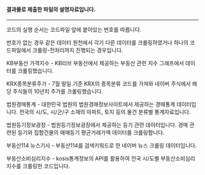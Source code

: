 #### 결과물로 제출한 파일의 설명자료입니다.

------

코드의 실행 순서는 코드파일 앞에 붙어있는 번호를 따릅니다.

번호가 없는 경우 같은 데이터 원천에서 각기 다른 데이터를 크롤링하였거나 하나의 코드파일에서 크롤링-전처리까지 진행되는 경우입니다.

KB부동산 가격지수 - KB리브 부동산에서 제공하는 부동산 관련 지수 그래프에서 데이터를 크롤링했습니다.

KRX종목분류주가 - 7월 말일 기준 KRX의 종목분류 코드를 가져와 네이버 주식에서 해당 주식들의 10년치 주가를 크롤링했습니다.

법원경매통계 - 대한민국 법원의 법원경매정보사이트에서 제공하는 경매통계 데이터입니다. 전국의 시/도, 시/군/구 소재의 아파트, 토지 등의 물건 분류별 통계자료입니다.

법원등기정보광장 - 법원등기정보광장에서 제공하는 등기 관련 데이터입니다. 경매 관련된 등기와 집합건물의 매매등기 평균거래가액 데이터를 크롤링합니다.

부동산114 뉴스기사 - 부동산114를 검색키워드로 한 네이버 뉴스 크롤링 데이터입니다.

부동산소비심리지수 - kosis통계정보의 API를 활용하여 전국 시/도별 부동산소비심리지수를 크롤링한 코드입니다.